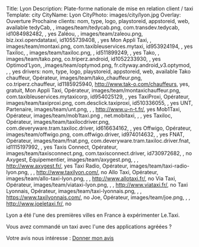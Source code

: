 Title: Lyon
Description: Plate-forme nationale de mise en relation client / taxi
Template: city
CityName: Lyon
CityPhoto: images/city/lyon.jpg
Overlay: Ouverture Prochaine
clients: nom, type, logo, playstoreid, appstoreid, web, available
    tedyCab, , images/team/tedycab.png, com.transdev.tedycab, id1084982482, , yes
    Zaléou, , images/team/zaleou.png, biz.ixxi.opendatataxi, id1055739408, , yes
    Mon Appli Taxi, , images/team/montaxi.png, com.taxibleuservices.mytaxi, id953924194, , yes
    Taxiloc, , images/team/taxiloc.png, , id511899249, , yes
    Tako, , images/team/tako.png, co.triperz.android, id1052233930, , yes
    Optimod'Lyon, ,images/team/optymod.png, fr.cityway.android_v3.optymod, , , yes
drivers: nom, type, logo, playstoreid, appstoreid, web, available
     Tako chauffeur, Opérateur, images/team/tako_chauffeur.png, co.triperz.chauffeur, id1185925940, http://www.tak-o.com/chauffeurs, yes, gratuit,
    Mon Appli Taxi, Opérateur, images/team/montaxichauffeur.png, com.taxibleuservices.mytaxicorp, id954025129, , yes
    TaxiProxi, Opérateur, images/team/taxiproxi.png, com.desclick.taxiproxi, id510336055, , yes
    UNT, Partenaire, images/team/unt.png, , , http://www.u-n-t.fr/, yes
    Mob1Taxi, Opérateur, images/team/mob1taxi.png , net.mobitaxi, , , yes
    Taxiloc, Opérateur, images/team/taxilocdriver.png, com.deveryware.tram.taxiloc.driver, id616634162, , yes
    Offwigo, Opérateur, images/team/offwigo.png, com.offwigo.driver, id974014632, , yes
    FNAT, Opérateur, images/team/fnat.png, com.deveryware.tram.taxiloc.driver.fnat, id1115197992, , yes
    Taxis Connect, Opérateur, images/team/taxisconnect.png, com.taxisconnect.driver, id730972682, , no
    Axygest, Équipementier, images/team/axygest.png, , , http://www.axygest.fr/, yes
    Taxi Radio, Opérateur, images/team/taxi-radio-lyon.png, , , http://www.taxilyon.com/, no
    Allo Taxi, Opérateur, images/team/allo-taxi-lyon.png, , , http://www.allotaxi.fr/, no
    Via Taxi, Opérateur, images/team/viataxi-lyon.png, , , http://www.viataxi.fr/, no
    Taxi Lyonnais, Opérateur, images/team/taxi-lyonnais.png, , , https://www.taxilyonnais.com/, no
    Joe, Opérateur, images/team/joe.png, , , http://www.joeletaxi.fr/, no


Lyon a été l'une des premières villes en France à expérimenter Le.Taxi.

Vous avez commandé un taxi avec l'une des applications agréées ?

Votre avis nous intéresse : <a href="https://docs.google.com/forms/d/19ZuQSpQ5vcIq4DQdo-Fohlg25N_7io-9cpoXGFPAmzM/viewform" class="button">
<span><i class="fa fa-thumbs-up"></i></span>Donner mon avis</a>
